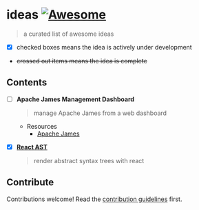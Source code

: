 # ideas [![Awesome](https://awesome.re/badge.svg)](https://awesome.re)

> a curated list of awesome ideas

- [x] checked boxes means the idea is actively under development
- ~~crossed out items means the idea is complete~~


## Contents

- [ ] **Apache James Management Dashboard**
  > manage Apache James from a web dashboard
  
  - Resources
    - [Apache James](https://james.apache.org)

- [x] **[React AST](https://github.com/codejamninja/react-ast)**
  > render abstract syntax trees with react


## Contribute

Contributions welcome! Read the [contribution guidelines](CONTRIBUTING.md) first.

